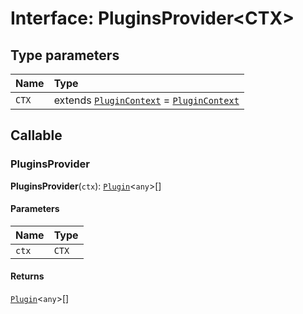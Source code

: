 # Interface: PluginsProvider\<CTX>

## Type parameters

| Name | Type |
| :------ | :------ |
| `CTX` | extends [`PluginContext`](/auto-docs/editor/variables/PluginContext-1.md) = [`PluginContext`](/auto-docs/editor/variables/PluginContext-1.md) |

## Callable

### PluginsProvider

**PluginsProvider**(`ctx`): [`Plugin`](/auto-docs/editor/variables/Plugin-1.md)<`any`>\[]

#### Parameters

| Name | Type |
| :------ | :------ |
| `ctx` | `CTX` |

#### Returns

[`Plugin`](/auto-docs/editor/variables/Plugin-1.md)<`any`>\[]
